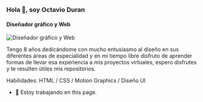 ### Hola 👋, soy Octavio Duran
#### Diseñador gráfico y Web
![Diseñador gráfico y Web](https://arturssmirnovs.github.io/github-profile-readme-generator/images/banner.png)

Tengo 8 años dedicándome con mucho entusiasmo al diseño en  sus diferentes áreas de especialidad y en mi tiempo libre disfruto de aprender formas de llevar esa experiencia a mis proyectos virtuales, espero disfrutes y te resulten útiles mis repositorios.

Habilidades: HTML / CSS / Motion Graphics / Diseño UI 

- 🔭 Estoy trabajando en this page. 
